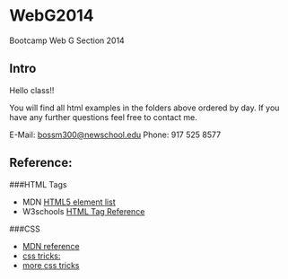 WebG2014
========

Bootcamp Web G Section 2014

## Intro

Hello class!!

You will find all html examples in the folders above ordered by day. 
If you have any further questions feel free to contact me.

E-Mail: bossm300@newschool.edu
Phone:	917 525 8577

## Reference:

###HTML Tags
- MDN [HTML5 element list](https://developer.mozilla.org/en-US/docs/Web/Guide/HTML/HTML5/HTML5_element_list)
- W3schools [HTML Tag Reference](http://www.w3schools.com/tags/)

###CSS
- [MDN reference](https://developer.mozilla.org/en-US/docs/Web/CSS/Reference)
- [css tricks:](http://css-tricks.com/pseudo-class-selectors/)
- [more css tricks](http://css-tricks.com/pseudo-element-roundup/)
